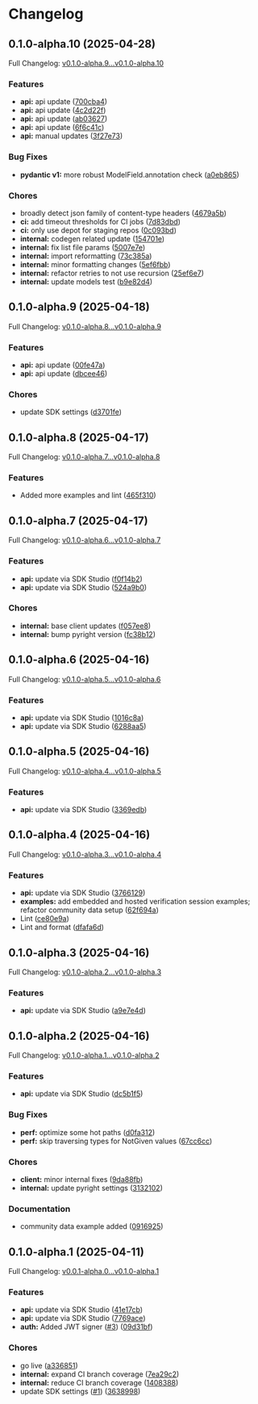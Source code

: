 # Changelog

## 0.1.0-alpha.10 (2025-04-28)

Full Changelog: [v0.1.0-alpha.9...v0.1.0-alpha.10](https://github.com/sureapp/verify-python/compare/v0.1.0-alpha.9...v0.1.0-alpha.10)

### Features

* **api:** api update ([700cba4](https://github.com/sureapp/verify-python/commit/700cba4af1a0c44e9004e65c4635ca7bef7278b3))
* **api:** api update ([4c2d22f](https://github.com/sureapp/verify-python/commit/4c2d22f9fc1105c5a09d683a073e6819a0def9a5))
* **api:** api update ([ab03627](https://github.com/sureapp/verify-python/commit/ab036275b859d15b8a7412f62abe8f84102724eb))
* **api:** api update ([6f6c41c](https://github.com/sureapp/verify-python/commit/6f6c41c48bdd4c9f1a91d2e2a7b3f1d20a7f2296))
* **api:** manual updates ([3f27e73](https://github.com/sureapp/verify-python/commit/3f27e731c260f3d3a214a584bd5c2d9332944a41))


### Bug Fixes

* **pydantic v1:** more robust ModelField.annotation check ([a0eb865](https://github.com/sureapp/verify-python/commit/a0eb8652ec016269fb902caee0fce6e94d7ce21d))


### Chores

* broadly detect json family of content-type headers ([4679a5b](https://github.com/sureapp/verify-python/commit/4679a5b5b260241ed99649a8f10af025e66a15da))
* **ci:** add timeout thresholds for CI jobs ([7d83dbd](https://github.com/sureapp/verify-python/commit/7d83dbde32f08dfca937688a9a3a9ab34ebdddaa))
* **ci:** only use depot for staging repos ([0c093bd](https://github.com/sureapp/verify-python/commit/0c093bd3d24a64b74a04bd2e2a8b3fd43df199bd))
* **internal:** codegen related update ([154701e](https://github.com/sureapp/verify-python/commit/154701e60bed288d9bcf0767f80667f12f49aa77))
* **internal:** fix list file params ([5007e7e](https://github.com/sureapp/verify-python/commit/5007e7e0977cd38c6dd8cc30674a43e9aa5f0a5b))
* **internal:** import reformatting ([73c385a](https://github.com/sureapp/verify-python/commit/73c385a625e19b1a5a680dc7c5158f4d690949ae))
* **internal:** minor formatting changes ([5ef6fbb](https://github.com/sureapp/verify-python/commit/5ef6fbb489f5d02031a8afb0064c0e3b4b1c6eb4))
* **internal:** refactor retries to not use recursion ([25ef6e7](https://github.com/sureapp/verify-python/commit/25ef6e764f8a293027ed71ed82bc84a105df4047))
* **internal:** update models test ([b9e82d4](https://github.com/sureapp/verify-python/commit/b9e82d46e43f06eaddf68828a179bca8c8c53f65))

## 0.1.0-alpha.9 (2025-04-18)

Full Changelog: [v0.1.0-alpha.8...v0.1.0-alpha.9](https://github.com/sureapp/verify-python/compare/v0.1.0-alpha.8...v0.1.0-alpha.9)

### Features

* **api:** api update ([00fe47a](https://github.com/sureapp/verify-python/commit/00fe47ae81a210c13e4be842d2d85a221f0b1070))
* **api:** api update ([dbcee46](https://github.com/sureapp/verify-python/commit/dbcee464624fb3414b013c7d6df4a8382330560e))


### Chores

* update SDK settings ([d3701fe](https://github.com/sureapp/verify-python/commit/d3701feec315f0cbeb2d61221545976ee1ef10bc))

## 0.1.0-alpha.8 (2025-04-17)

Full Changelog: [v0.1.0-alpha.7...v0.1.0-alpha.8](https://github.com/sureapp/verify-python/compare/v0.1.0-alpha.7...v0.1.0-alpha.8)

### Features

* Added more examples and lint ([465f310](https://github.com/sureapp/verify-python/commit/465f310377e63bf49bab2025732f62e40d7a60dc))

## 0.1.0-alpha.7 (2025-04-17)

Full Changelog: [v0.1.0-alpha.6...v0.1.0-alpha.7](https://github.com/sureapp/verify-python/compare/v0.1.0-alpha.6...v0.1.0-alpha.7)

### Features

* **api:** update via SDK Studio ([f0f14b2](https://github.com/sureapp/verify-python/commit/f0f14b2d8c5b17a98b44c1fed79f85205d70f8af))
* **api:** update via SDK Studio ([524a9b0](https://github.com/sureapp/verify-python/commit/524a9b0395068f2684066a0ac38d7e95576f4309))


### Chores

* **internal:** base client updates ([f057ee8](https://github.com/sureapp/verify-python/commit/f057ee8f5cde01bbdd96b54014667f990c1e1325))
* **internal:** bump pyright version ([fc38b12](https://github.com/sureapp/verify-python/commit/fc38b12b37c305e1c1323fe3ca4be61004674394))

## 0.1.0-alpha.6 (2025-04-16)

Full Changelog: [v0.1.0-alpha.5...v0.1.0-alpha.6](https://github.com/sureapp/verify-python/compare/v0.1.0-alpha.5...v0.1.0-alpha.6)

### Features

* **api:** update via SDK Studio ([1016c8a](https://github.com/sureapp/verify-python/commit/1016c8aca9d88872757d6f16a469c15da1c52d06))
* **api:** update via SDK Studio ([6288aa5](https://github.com/sureapp/verify-python/commit/6288aa52fedb7abaf1310c687f827147ef53ce96))

## 0.1.0-alpha.5 (2025-04-16)

Full Changelog: [v0.1.0-alpha.4...v0.1.0-alpha.5](https://github.com/sureapp/verify-python/compare/v0.1.0-alpha.4...v0.1.0-alpha.5)

### Features

* **api:** update via SDK Studio ([3369edb](https://github.com/sureapp/verify-python/commit/3369edbb5260d041f4c42fe212c95c9e80887083))

## 0.1.0-alpha.4 (2025-04-16)

Full Changelog: [v0.1.0-alpha.3...v0.1.0-alpha.4](https://github.com/sureapp/verify-python/compare/v0.1.0-alpha.3...v0.1.0-alpha.4)

### Features

* **api:** update via SDK Studio ([3766129](https://github.com/sureapp/verify-python/commit/3766129dc3fbed084dcb458c8c12bfca544cfc9a))
* **examples:** add embedded and hosted verification session examples; refactor community data setup ([62f694a](https://github.com/sureapp/verify-python/commit/62f694a7d4cbd71509de69814377514aeaa39fac))
* Lint ([ce80e9a](https://github.com/sureapp/verify-python/commit/ce80e9a73a33fb06a363f669886fade483164714))
* Lint and format ([dfafa6d](https://github.com/sureapp/verify-python/commit/dfafa6d5203424eddc59d76c217f04fa052f79f1))

## 0.1.0-alpha.3 (2025-04-16)

Full Changelog: [v0.1.0-alpha.2...v0.1.0-alpha.3](https://github.com/sureapp/verify-python/compare/v0.1.0-alpha.2...v0.1.0-alpha.3)

### Features

* **api:** update via SDK Studio ([a9e7e4d](https://github.com/sureapp/verify-python/commit/a9e7e4d687481e1ad98fda224aa672199bc0427e))

## 0.1.0-alpha.2 (2025-04-16)

Full Changelog: [v0.1.0-alpha.1...v0.1.0-alpha.2](https://github.com/sureapp/verify-python/compare/v0.1.0-alpha.1...v0.1.0-alpha.2)

### Features

* **api:** update via SDK Studio ([dc5b1f5](https://github.com/sureapp/verify-python/commit/dc5b1f5adc2c86d2fba02d4757ca4c4d00cb6fab))


### Bug Fixes

* **perf:** optimize some hot paths ([d0fa312](https://github.com/sureapp/verify-python/commit/d0fa3124e28a8255459c0ad9a360bbae000da959))
* **perf:** skip traversing types for NotGiven values ([67cc6cc](https://github.com/sureapp/verify-python/commit/67cc6ccf786d01a6f4332540604287d2b87ddb38))


### Chores

* **client:** minor internal fixes ([9da88fb](https://github.com/sureapp/verify-python/commit/9da88fbfa61beda31f280a36bd1eebbe10f6dc2f))
* **internal:** update pyright settings ([3132102](https://github.com/sureapp/verify-python/commit/313210238e57f98f636a4d184d4ae7ca0bea60c0))


### Documentation

* community data example added ([0916925](https://github.com/sureapp/verify-python/commit/0916925ebf38aab70166ebf40a74e74959a95e43))

## 0.1.0-alpha.1 (2025-04-11)

Full Changelog: [v0.0.1-alpha.0...v0.1.0-alpha.1](https://github.com/sureapp/verify-python/compare/v0.0.1-alpha.0...v0.1.0-alpha.1)

### Features

* **api:** update via SDK Studio ([41e17cb](https://github.com/sureapp/verify-python/commit/41e17cb0cbe3e2bffa0590f99202c35b3798f5f9))
* **api:** update via SDK Studio ([7769ace](https://github.com/sureapp/verify-python/commit/7769ace5915cd2dece3faa1ca25ec7524267f9e8))
* **auth:** Added JWT signer ([#3](https://github.com/sureapp/verify-python/issues/3)) ([09d31bf](https://github.com/sureapp/verify-python/commit/09d31bf334fdfa6df5ae9288f8d110e6cf8dc3ae))


### Chores

* go live ([a336851](https://github.com/sureapp/verify-python/commit/a33685102fc50125bacf34a4c868c94fc6386832))
* **internal:** expand CI branch coverage ([7ea29c2](https://github.com/sureapp/verify-python/commit/7ea29c2d95f46b35a8203a4c5e25612a67e76e11))
* **internal:** reduce CI branch coverage ([1408388](https://github.com/sureapp/verify-python/commit/1408388e7473ae1fd2a0f93ecef28bbf0156a35b))
* update SDK settings ([#1](https://github.com/sureapp/verify-python/issues/1)) ([3638998](https://github.com/sureapp/verify-python/commit/3638998cd1457895403d0f0a7f991d1e9b44a316))
